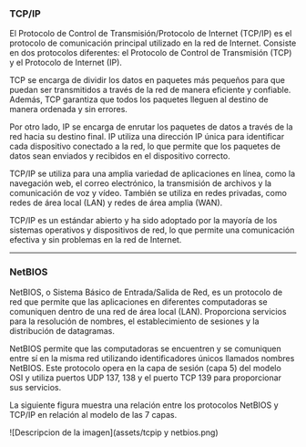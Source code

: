### TCP/IP

El Protocolo de Control de Transmisión/Protocolo de Internet (TCP/IP) es el protocolo de comunicación principal utilizado en la red de Internet. Consiste en dos protocolos diferentes: el Protocolo de Control de Transmisión (TCP) y el Protocolo de Internet (IP).

TCP se encarga de dividir los datos en paquetes más pequeños para que puedan ser transmitidos a través de la red de manera eficiente y confiable. Además, TCP garantiza que todos los paquetes lleguen al destino de manera ordenada y sin errores.

Por otro lado, IP se encarga de enrutar los paquetes de datos a través de la red hacia su destino final. IP utiliza una dirección IP única para identificar cada dispositivo conectado a la red, lo que permite que los paquetes de datos sean enviados y recibidos en el dispositivo correcto.

TCP/IP se utiliza para una amplia variedad de aplicaciones en línea, como la navegación web, el correo electrónico, la transmisión de archivos y la comunicación de voz y vídeo. También se utiliza en redes privadas, como redes de área local (LAN) y redes de área amplia (WAN).

TCP/IP es un estándar abierto y ha sido adoptado por la mayoría de los sistemas operativos y dispositivos de red, lo que permite una comunicación efectiva y sin problemas en la red de Internet.

---

### NetBIOS

NetBIOS, o Sistema Básico de Entrada/Salida de Red, es un protocolo de red que permite que las aplicaciones en diferentes computadoras se comuniquen dentro de una red de área local (LAN). Proporciona servicios para la resolución de nombres, el establecimiento de sesiones y la distribución de datagramas.

NetBIOS permite que las computadoras se encuentren y se comuniquen entre sí en la misma red utilizando identificadores únicos llamados nombres NetBIOS. Este protocolo opera en la capa de sesión (capa 5) del modelo OSI y utiliza puertos UDP 137, 138 y el puerto TCP 139 para proporcionar sus servicios.

La siguiente figura muestra una relación entre los protocolos NetBIOS y TCP/IP en relación al modelo de las 7 capas.

![Descripcion de la imagen](assets/tcpip y netbios.png)
